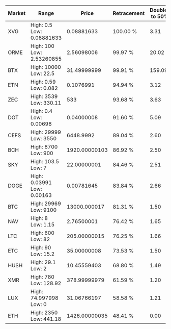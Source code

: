 | Market | Range | Price| Retracement | Doubles to 50% |
| --- | --- | --- | --- | --- |
| XVG | High: 0.5<br />Low: 0.08881633 | 0.08881633 | 100.00 % | 3.31 |
| ORME | High: 100<br />Low: 2.53260855 | 2.56098006 | 99.97 % | 20.02 |
| BTX | High: 10000<br />Low: 22.5 | 31.49999999 | 99.91 % | 159.09 |
| ETN | High: 0.59<br />Low: 0.082 | 0.1076991 | 94.94 % | 3.12 |
| ZEC | High: 3539<br />Low: 330.11 | 533 | 93.68 % | 3.63 |
| DOT | High: 0.4<br />Low: 0.00698 | 0.04000008 | 91.60 % | 5.09 |
| CEFS | High: 29999<br />Low: 3550 | 6448.9992 | 89.04 % | 2.60 |
| BCH | High: 8700<br />Low: 900 | 1920.00000103 | 86.92 % | 2.50 |
| SKY | High: 103.5<br />Low: 7 | 22.00000001 | 84.46 % | 2.51 |
| DOGE | High: 0.03991<br />Low: 0.00163 | 0.00781645 | 83.84 % | 2.66 |
| BTC | High: 29969<br />Low: 9100 | 13000.000017 | 81.31 % | 1.50 |
| NAV | High: 8<br />Low: 1.15 | 2.76500001 | 76.42 % | 1.65 |
| LTC | High: 600<br />Low: 82 | 205.00000015 | 76.25 % | 1.66 |
| ETC | High: 90<br />Low: 15.2 | 35.00000008 | 73.53 % | 1.50 |
| HUSH | High: 29.1<br />Low: 2 | 10.45559403 | 68.80 % | 1.49 |
| XMR | High: 780<br />Low: 128.92 | 378.99999979 | 61.59 % | 1.20 |
| LUX | High: 74.997998<br />Low: 0 | 31.06766197 | 58.58 % | 1.21 |
| ETH | High: 2350<br />Low: 441.18 | 1426.00000035 | 48.41 % | 0.00 |
